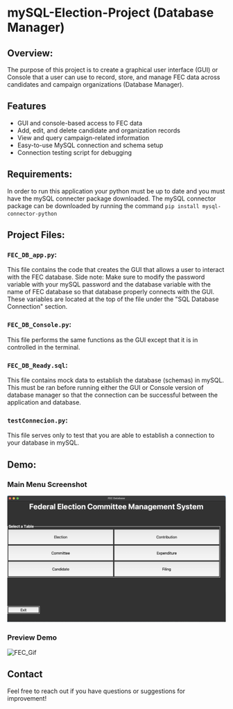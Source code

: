 # mySQL-Election-Project (Database Manager)
## Overview:
The purpose of this project is to create a graphical user interface (GUI) or Console that a user can use to record, store, and manage FEC data across candidates and campaign organizations (Database Manager).
## Features
- GUI and console-based access to FEC data
- Add, edit, and delete candidate and organization records
- View and query campaign-related information
- Easy-to-use MySQL connection and schema setup
- Connection testing script for debugging
## Requirements:
In order to run this application your python must be up to date and you must have the mySQL connecter package downloaded. The mySQL connector package can be downloaded by running the command `pip install mysql-connector-python`

## Project Files:
### `FEC_DB_app.py`:
This file contains the code that creates the GUI that allows a user to interact with the FEC database.
Side note: Make sure to modify the password variable with your mySQL password and the database variable with the name of FEC database so that database properly connects with the GUI. These variables are located at the top of the file under the "SQL Database Connection" section.
### `FEC_DB_Console.py`:
This file performs the same functions as the GUI except that it is in controlled in the terminal.
### `FEC_DB_Ready.sql`:
This file contains mock data to establish the database (schemas) in mySQL. This must be ran before running either the GUI or Console version of database manager so that the connection can be successful between the application and database.
### `testConnecion.py`:
This file serves only to test that you are able to establish a connection to your database in mySQL.
## Demo:
### Main Menu Screenshot
![FEC_Img](Assets/Images/FEC_App.png)
### Preview Demo
![FEC_Gif](Assets/Videos/FEC_Demo.gif)
## Contact
Feel free to reach out if you have questions or suggestions for improvement!
